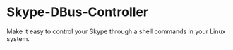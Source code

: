 Skype-DBus-Controller
=====================

Make it easy to control your Skype through a shell commands in your Linux system. 